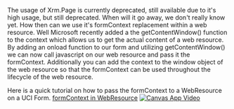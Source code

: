 The usage of Xrm.Page is currently deprecated, still available due to it's high usage, but still deprecated. When will it go away, we don't really know yet. How then can we use it's formContext replacement within a web resource.  Well Microsoft recently added a the getContentWindow() function to the context which allows us to get the actual content of a web resource.  By adding an onload function to our form and utilizing getContentWindow() we can now call javascript on our web resource and pass it the formContext.  Additionally you can add the context to the window object of the web resource so that the formContext can be used throughout the lifecycle of the web resource.

Here is a quick tutorial on how to pass the formContext to a WebResource on a UCI Form.
[formContext in WebResource](https://youtu.be/uWDiMv82iSM)
[![Canvas App Video](https://img.youtube.com/vi/uWDiMv82iSM/sddefault.jpg)](https://youtu.be/uWDiMv82iSM)

